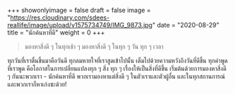 +++
showonlyimage = false
draft = false
image = "https://res.cloudinary.com/sdees-reallife/image/upload/v1575734749/IMG_9873.jpg"
date = "2020-08-29"
title = "นักค้นหาที่ดี"
weight = 0
+++
> มองหาสิ่งดี ๆ ในทุกเช้า ๆ มองหาสิ่งดี ๆ ในทุก ๆ วัน ทุก ๆ เวลา

ทุกวันที่เราตื่นขึ้นมาคือวันดี ทุกลมหายใจที่เราสูดเข้าไปนั้น เต็มไปด้วยความหวังถึงวันที่ดีขึ้น ทุกคำพูดที่เราพูด คือโอกาสในการเปลี่ยนแปลงทุก ๆ สิ่ง ทุก ๆ เรื่องให้เป็นสิ่งที่ดีขึ้น เริ่มต้นด้วยการมองหาสิ่งดี ๆ กันนะพวกเรา - นักค้นหาที่ดี พวกเรามองหาแต่สิ่งดี ๆ ในตัวเราและตัวผู้อื่น และในทุกสถานการณ์ และพวกเราก็หาเก่งซะด้วย!
